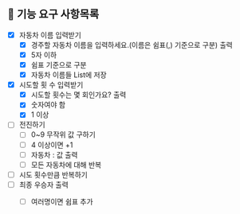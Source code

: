 ## 🚀 기능 요구 사항목록

- [X] 자동차 이름 입력받기
    - [X] 경주할 자동차 이름을 입력하세요.(이름은 쉼표(,) 기준으로 구분) 출력
    - [X] 5자 이하
    - [X] 쉼표 기준으로 구분
    - [X] 자동차 이름들 List에 저장
- [X] 시도할 횟 수 입력받기
    - [X] 시도할 횟수는 몇 회인가요? 출력
    - [X] 숫자여야 함
    - [X] 1 이상
- [ ] 전진하기
    - [ ] 0~9 무작위 값 구하기
    - [ ] 4 이상이면 +1
    - [ ] 자동차 : 값 출력
    - [ ] 모든 자동차에 대해 반복
- [ ] 시도 횟수만큼 반복하기
- [ ] 최종 우승자 출력
    - [ ] 여러명이면 쉼표 추가 




    